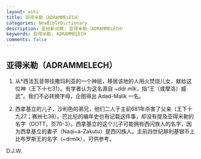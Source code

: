 ```yaml
---
layout: wiki
title: 亚得米勒（ADRAMMELECH）
categories: NewBibleDictionary
description: 圣经新词典: 亚得米勒（ADRAMMELECH）
keywords: 亚得米勒, ADRAMMELECH
comments: false
---
```


## 亚得米勒（ADRAMMELECH）

1. 从*西法瓦音带往撒玛利亚的一个神祇，移居该地的人用火焚烧儿女，献给这位神（王下十七31）。有学者认为这名源自 ~ddr mlk，指“王〔或摩洛〕威武”。我们不必转换字母，企图得出 Adad-Malik 一名。

2. 西拿基立的儿子，沙利色的弟兄，他们二人于主前681年杀害了父亲（王下十九27；赛卅七38）。巴比伦的编年史也有记载这件事，却没有提及亚得米勒的名字（DOTT，页70-3）。西拿基立的这个儿子可能拥有西闪族人的名字，因为西拿基立的妻子（Naqi~a-Zakutu）是西闪族人。主前四世纪腓利基银币上比布罗斯王的名字（~drmlk），可供参考。

D.J.W.








